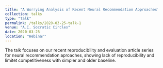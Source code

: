 ```yaml
---
title: "A Worrying Analysis of Recent Neural Recommendation Approaches"
collection: talks
type: "Talk"
permalink: /talks/2020-03-25-talk-1
venue: "A.I. Socratic Circles"
date: 2020-03-25
location: "Webinar"
---
```


The talk focuses on our recent reproducibility and evaluation article series for neural recommendation aproaches, showing lack of reproducibility and limitet competitiveness with simpler and older baseline.
